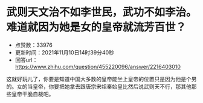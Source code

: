 # 武则天文治不如李世民，武功不如李治。难道就因为她是女的皇帝就流芳百世？
- 点赞数：33976
- 更新时间：2021年11月10日14时39分40秒
- 回答url：https://www.zhihu.com/question/455220096/answer/2216403010
<body>
 <p data-pid="S1KBTCaF">这就好玩儿了，你要是知道中国大多数的皇帝能坐上皇帝的位置只是因为他是个男的。女的当皇帝，你要把她拿去跟唐宗宋祖秦始皇比然后说武则天不行，那其他那些皇帝干脆自裁吧。</p>
 <p></p>
</body>